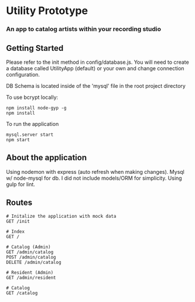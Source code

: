 # Utility Prototype
### An app to catalog artists within your recording studio

## Getting Started

Please refer to the init method in config/database.js. You will need to create a database called UtilityApp (default) or your own and change connection configuration.

DB Schema is located inside of the 'mysql' file in the root project directory

To use bcrypt locally:

    npm install node-gyp -g
    npm install

To run the application

    mysql.server start
    npm start

## About the application

Using nodemon with express (auto refresh when making changes). Mysql w/ node-mysql for db. I did not include models/ORM for simplicity. Using gulp for lint.

## Routes

    # Initalize the application with mock data
    GET /init

    # Index
    GET /
    
    # Catalog (Admin)
    GET /admin/catalog
    POST /admin/catalog
    DELETE /admin/catalog

    # Resident (Admin)
    GET /admin/resident

    # Catalog
    GET /catalog
